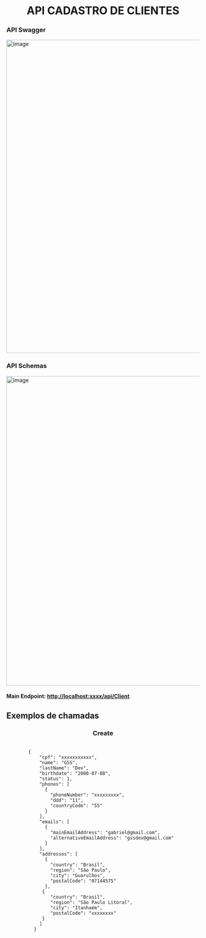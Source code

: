 <h1 align="center">API CADASTRO DE CLIENTES</h1>
<h3>API Swagger</h3>
<img width="816" alt="image" src="https://github.com/Silva-Gabriel/Cadastro-de-Clientes-API/assets/69408374/91fcd708-07de-4bd7-84b8-6df26fbac69d">
<h3>API Schemas</h3>
<img width="806" alt="image" src="https://github.com/Silva-Gabriel/Cadastro-de-Clientes-API/assets/69408374/247edb0c-07c8-42ca-94d3-60bc699b5d26">
<h4>Main Endpoint: <a href="">http://localhost:xxxx/api/Client</a></h4>
<h2>Exemplos de chamadas</h2>
<h3 align="center">Create</h3>
<pre>
    <code>
        {
            "cpf": "xxxxxxxxxxx",
            "name": "GSS",
            "lastName": "Dev",
            "birthdate": "2000-07-08",
            "status": 1,
            "phones": [
              {
                "phoneNumber": "xxxxxxxxx",
                "ddd": "11",
                "countryCode": "55"
              }
            ],
            "emails": [
              {
                "mainEmailAddress": "gabriel@gmail.com",
                "alternativeEmailAddress": "gssdev@gmail.com"
              }
            ],
            "addresses": [
              {
                "country": "Brasil",
                "region": "São Paulo",
                "city": "Guarulhos",
                "postalCode": "07144575"
              },
             {
                "country": "Brasil",
                "region": "São Paulo Litoral",
                "city": "Itanhaém",
                "postalCode": "xxxxxxxx"
             }
            ]
          }
    </code>
</pre>
